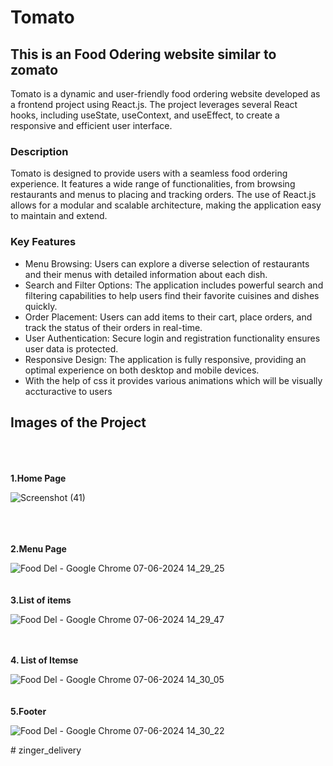 # Tomato 
## This is an  Food Odering  website similar to zomato 

Tomato is a dynamic and user-friendly food ordering website developed as a frontend project using React.js. The project leverages several React hooks, including useState, useContext, and useEffect, to create a responsive and efficient user interface.
### Description
  Tomato is designed to provide users with a seamless food ordering experience. It features a wide range of functionalities, from browsing restaurants and menus to placing and tracking orders. The use of React.js      allows for a modular and scalable architecture, making the application easy to maintain and extend.

### Key Features
  *  Menu Browsing: Users can explore a diverse selection of restaurants and their menus with detailed information about each dish.
  * Search and Filter Options: The application includes powerful search and filtering capabilities to help users find their favorite cuisines and dishes quickly.
  * Order Placement: Users can add items to their cart, place orders, and track the status of their orders in real-time.
  * User Authentication: Secure login and registration functionality ensures user data is protected.
  * Responsive Design: The application is fully responsive, providing an optimal experience on both desktop and mobile devices.
  * With the help of css it provides various animations which will be visually accturactive to users
## Images of the Project
<br>
<br>
<br>
<b>1.Home Page</b>



![Screenshot (41)](https://github.com/Chandu-49/Tomato/assets/95076681/9410d0e7-25e6-4140-b646-cab69159a647)

<br>
<br>
<br>
<b>2.Menu Page</b>




![Food Del - Google Chrome 07-06-2024 14_29_25](https://github.com/Chandu-49/Tomato/assets/95076681/d2e0414f-469e-4bde-9db7-776c2500f366)
<br>
<br>
<br>
<b>3.List of items</b>




![Food Del - Google Chrome 07-06-2024 14_29_47](https://github.com/Chandu-49/Tomato/assets/95076681/0886e956-91f4-4a78-b69f-005e84969a6d)
<br>
<br>
<br>

<b>4. List of Itemse</b>



![Food Del - Google Chrome 07-06-2024 14_30_05](https://github.com/Chandu-49/Tomato/assets/95076681/3bb9e53d-34bf-43b3-adec-0dbde0e664b7)
<br>
<br>
<br>
<b>5.Footer</b>




![Food Del - Google Chrome 07-06-2024 14_30_22](https://github.com/Chandu-49/Tomato/assets/95076681/8348dbc5-9ccf-44f3-8da3-88de95495ca5)



#   z i n g e r _ d e l i v e r y  
 